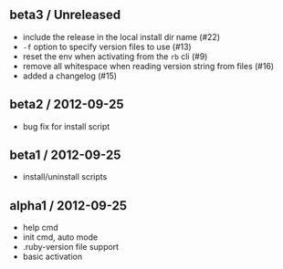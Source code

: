 ## beta3 / Unreleased

* include the release in the local install dir name (#22)
* `-f` option to specify version files to use (#13)
* reset the env when activating from the `rb` cli (#9)
* remove all whitespace when reading version string from files (#16)
* added a changelog (#15)

## beta2 / 2012-09-25

* bug fix for install script

## beta1 / 2012-09-25

* install/uninstall scripts

## alpha1 / 2012-09-25

* help cmd
* init cmd, auto mode
* .ruby-version file support
* basic activation
